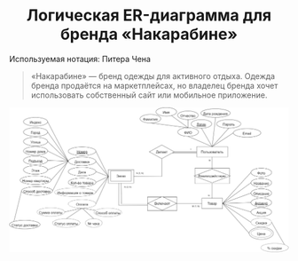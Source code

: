<h1 align="center"> Логическая ER-диаграмма для бренда «Накарабине»</h1>

Используемая нотация: Питера Чена
> «Накарабине» — бренд одежды для активного отдыха. Одежда бренда продаётся на маркетплейсах, но владелец бренда хочет использовать собственный сайт или мобильное приложение.

![1](https://github.com/Kri5ta21/Projects/blob/main/%D0%9C%D0%BE%D0%B4%D0%B5%D0%BB%D0%B8%D1%80%D0%BE%D0%B2%D0%B0%D0%BD%D0%B8%D0%B5%20%D0%B4%D0%B0%D0%BD%D0%BD%D1%8B%D1%85/Images/hw4s.Lyamina.png?raw=true)
